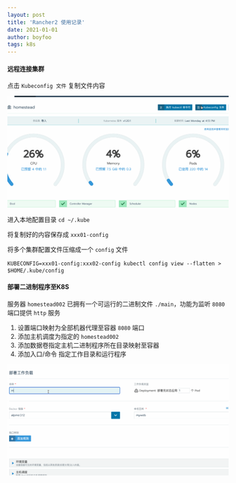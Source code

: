 ```yaml
---
layout: post
title: 'Rancher2 使用记录'
date: 2021-01-01
author: boyfoo
tags: k8s
---
```



#### 远程连接集群

点击 `Kubeconfig 文件` 复制文件内容

<img src="/assets/img/post/rancher2/002.gif">

进入本地配置目录 `cd ~/.kube`

将复制好的内容保存成 `xxx01-config`

将多个集群配置文件压缩成一个 `config` 文件

```
KUBECONFIG=xxx01-config:xxx02-config kubectl config view --flatten > $HOME/.kube/config
```

#### 部署二进制程序至K8S

服务器 `homestead002` 已拥有一个可运行的二进制文件 `./main`，功能为监听 `8080` 端口提供 `http` 服务

1. 设置端口映射为全部机器代理至容器 `8080` 端口
2. 添加主机调度为指定的 `homestead002`
3. 添加数据卷指定主机二进制程序所在目录映射至容器
4. 添加入口/命令 指定工作目录和运行程序 

<img src="/assets/img/post/rancher2/001.gif">